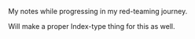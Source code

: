 My notes while progressing in my red-teaming journey. 

Will make a proper Index-type thing for this as well.
